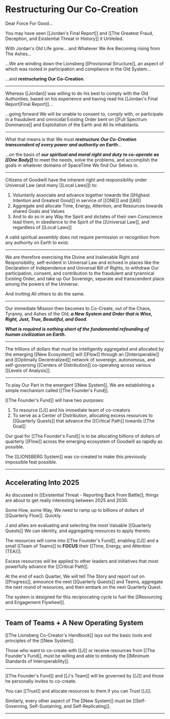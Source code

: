 # Restructuring Our Co-Creation

Dear Force For Good... 

You may have seen [[Jordan's Final Report]] and [[The Greatest Fraud, Deception, and Existential Threat in History]] it UnVeiled. 

With Jordan's Old Life gone... and Whatever We Are Becoming rising from The Ashes... 

...We are winding down the Lionsberg [[Provisional Structure]], an aspect of which was rooted in participation and compliance in the Old System...

...and **restructuring Our Co-Creation**. 
____
Whereas [[Jordan]] was willing to do his best to comply with the Old Authorities, based on his experience and having read his [[Jordan's Final Report|Final Report]]...

...going forward We will be unable to consent to, comply with, or participate in a fraudulent and omnicidal Existing Order bent on [[Full Spectrum Dominance]] and Exploitation of the Earth and All its inhabitants.
___
What that means is that We must ***restructure Our Co-Creation transcendent of every power and authority on Earth***...

...on the basis of ***our spiritual and moral right and duty to co-operate as [[One Body]]*** to meet the needs, solve the problems, and accomplish the goals in whatever domains of SpaceTime We find Our Selves in. 
___
Citizens of Goodwill have the inherent right and responsibility under Universal Law (and many [[Local Laws]]) to: 

1. Voluntarily associate and advance together towards the [[Highest Intention and Greatest Good]] in service of [[ONE]] and [[All]]  
2. Aggregate and allocate Time, Energy, Attention, and Resources towards shared Goals and Values   
3. And to do so in any Way the Spirit and dictates of their own Conscience lead them, in obedience to the Spirit of the [[Universal Law]], and regardless of [[Local Laws]]  

A valid spiritual assembly does not require permission or recognition from any authority on Earth to exist.  
___
We are therefore exercising the Divine and Inalienable Right and Responsibility, self-evident in Universal Law and echoed in places like the Declaration of Independence and Universal Bill of Rights, to withdraw Our participation, consent, and contribution to the fraudulent and tyrannical Existing Order, and take up Our Sovereign, separate and transcendent place among the powers of the Universe. 

And inviting All others to do the same. 
___
Our immediate Mission then becomes to Co-Create, out of the Chaos, Tyranny, and Ashes of the Old, ***a New System and Order that is Wise, Right, Just, True, Beautiful, and Good***. 

***What is required is nothing short of the fundamental refounding of human civilization on Earth.*** 
___
The trillions of dollars that must be intelligently aggregated and allocated by the emerging [[New Ecosystem]] will [[Flow]] through an [[Interoperable]] and [[Optimally Decentralized]] network of sovereign, autonomous, and self-governing [[Centers of Distribution]] co-operating across various [[Levels of Analysis]]. 
___
To play Our Part in the emergent [[New System]], We are establishing a simple mechanism called [[The Founder's Fund]].  

[[The Founder's Fund]] will have two purposes: 

1. To resource [[J]] and his immediate team of co-creators 
2. To serve as a Center of Distribution, allocating excess resources to [[Quarterly Quests]] that advance the [[Critical Path]] towards [[The Goal]]  

Our goal for [[The Founder's Fund]] is to be allocating billions of dollars of quarterly [[Flow]] across the emerging ecosystem of Goodwill as rapidly as possible. 

The [[LIONSBERG System]] was co-created to make this previously impossible feat possible. 
___
## Accelerating Into 2025

As discussed in [[Existential Threat - Reporting Back From Battle]], things are about to get really interesting between 2025 and 2030. 

Some How, some Way, We need to ramp up to billions of dollars of [[Quarterly Flow]]. Quickly. 

J and allies are evaluating and selecting the most Valuable [[Quarterly Quests]] We can identity, and aggregating resources to apply thereto. 

The resources will come into [[The Founder's Fund]], enabling [[J]] and a small [[Team of Teams]] to **FOCUS** their [[Time, Energy, and Attention (TEA)]].  

Excess resources will be applied to other leaders and initiatives that most powerfully advance the [[Critical Path]]. 

At the end of each Quarter, We will tell The Story and report out on [[Progress]], announce the next [[Quarterly Quests]] and Teams, aggregate the next round of resources, and then embark on the next Quarterly Quest.   

The system is designed for this reciprocating cycle to fuel the [[Resourcing and Engagement Flywheel]]. 
____
## Team of Teams + A New Operating System

[[The Lionsberg Co-Creator's Handbook]] lays out the basic tools and principles of the [[New System]]. 

Those who want to co-create with [[J]] or receive resources from [[The Founder's Fund]], must be willing and able to embody the [[Minimum Standards of Interoperability]].   

____
[[The Founder's Fund]] and [[J's Team]] will be governed by [[J]] and those he personally invites to co-create. 

You can [[Trust]] and allocate resources to them if you can Trust [[J]]. 

Similarly, every other aspect of The [[New System]] must be [[Self-Governing, Self-Sustaining, and Self-Replicating]].  

___
